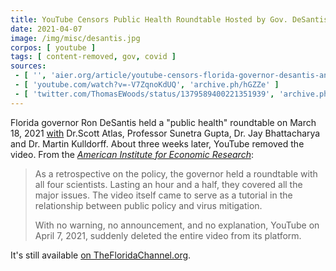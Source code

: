 ```yaml
---
title: YouTube Censors Public Health Roundtable Hosted by Gov. DeSantis
date: 2021-04-07
image: /img/misc/desantis.jpg
corpos: [ youtube ]
tags: [ content-removed, gov, covid ]
sources:
 - [ '', 'aier.org/article/youtube-censors-florida-governor-desantis-and-his-science-advisors/' ]
 - [ 'youtube.com/watch?v=-V7ZqnoKdUQ', 'archive.ph/hGZZe' ]
 - [ 'twitter.com/ThomasEWoods/status/1379589400221351939', 'archive.ph/VQWwM' ]
---
```


Florida governor Ron DeSantis held a "public health" roundtable on March 18,
2021 [with](https://archive.ph/hGZZe#selection-2615.93-2615.236) Dr.Scott
Atlas, Professor Sunetra Gupta, Dr. Jay Bhattacharya and Dr. Martin Kulldorff.
About three weeks later, YouTube removed the video. From the [_American
Institute for Economic
Research_](https://www.aier.org/article/youtube-censors-florida-governor-desantis-and-his-science-advisors/):

> As a retrospective on the policy, the governor held a roundtable with all
> four scientists. Lasting an hour and a half, they covered all the major
> issues. The video itself came to serve as a tutorial in the relationship
> between public policy and virus mitigation. 
>
> With no warning, no announcement, and no explanation, YouTube on April 7,
> 2021, suddenly deleted the entire video from its platform.

It's still available [on
TheFloridaChannel.org](https://thefloridachannel.org/videos/3-18-21-roundtable-discussion-on-public-health/).
